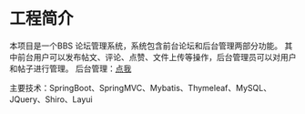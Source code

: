# 工程简介
本项目是一个BBS 论坛管理系统，系统包含前台论坛和后台管理两部分功能。
其中前台用户可以发布帖文、评论、点赞、文件上传等操作，后台管理员可以对用户和帖子进行管理。
后台管理：[点我](https://github.com/After2thougt/springboot-community-manager)

主要技术：SpringBoot、SpringMVC、Mybatis、Thymeleaf、MySQL、JQuery、Shiro、Layui

